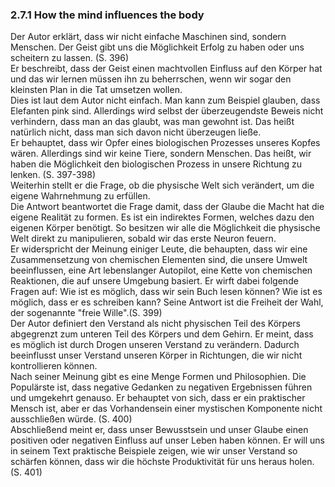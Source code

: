 ### 2.7.1 How the mind influences the body

Der Autor erklärt, dass wir nicht einfache Maschinen sind, sondern Menschen. Der Geist gibt uns die Möglichkeit Erfolg zu haben oder uns scheitern zu lassen. \(S. 396\)  
Er beschreibt, dass der Geist einen machtvollen Einfluss auf den Körper hat und das wir lernen müssen ihn zu beherrschen, wenn wir sogar den kleinsten Plan in die Tat umsetzen wollen.  
Dies ist laut dem Autor nicht einfach. Man kann zum Beispiel glauben, dass Elefanten pink sind. Allerdings wird selbst der überzeugendste Beweis nicht verhindern, dass man an das glaubt, was man gewohnt ist. Das heißt natürlich nicht, dass man sich davon nicht überzeugen ließe.  
Er behauptet, dass wir Opfer eines biologischen Prozesses unseres Kopfes wären. Allerdings sind wir keine Tiere, sondern Menschen. Das heißt, wir haben die Möglichkeit den biologischen Prozess in unsere Richtung zu lenken. \(S. 397-398\)  
Weiterhin stellt er die Frage, ob die physische Welt sich verändert, um die eigene Wahrnehmung zu erfüllen.  
Die Antwort beantwortet die Frage damit, dass der Glaube die Macht hat die eigene Realität zu formen. Es ist ein indirektes Formen, welches dazu den eigenen Körper benötigt. So besitzen wir alle die Möglichkeit die physische Welt direkt zu manipulieren, sobald wir das erste Neuron feuern.  
Er widerspricht der Meinung einiger Leute, die behaupten, dass wir eine Zusammensetzung von chemischen Elementen sind, die unsere Umwelt beeinflussen, eine Art lebenslanger Autopilot, eine Kette von chemischen Reaktionen, die auf unsere Umgebung basiert. Er wirft dabei folgende Fragen auf: Wie ist es möglich, dass wir sein Buch lesen können? Wie ist es möglich, dass er es schreiben kann? Seine Antwort ist die Freiheit der Wahl, der sogenannte "freie Wille".\(S. 399\)  
Der Autor definiert den Verstand als nicht physischen Teil des Körpers abgegrenzt zum unteren Teil des Körpers und dem Gehirn. Er meint, dass es möglich ist durch Drogen unseren Verstand zu verändern. Dadurch beeinflusst unser Verstand unseren Körper in Richtungen, die wir nicht kontrollieren können.  
Nach seiner Meinung gibt es eine Menge Formen und Philosophien. Die Populärste ist, dass negative Gedanken zu negativen Ergebnissen führen und umgekehrt genauso. Er behauptet von sich, dass er ein praktischer Mensch ist, aber er das Vorhandensein einer mystischen Komponente nicht ausschließen würde. \(S. 400\)  
Abschließend meint er, dass unser Bewusstsein und unser Glaube einen positiven oder negativen Einfluss auf unser Leben haben können. Er will uns in seinem Text praktische Beispiele  zeigen, wie wir unser Verstand so schärfen können, dass wir die höchste Produktivität für uns heraus holen. \(S. 401\)